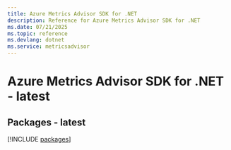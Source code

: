 ```yaml
---
title: Azure Metrics Advisor SDK for .NET
description: Reference for Azure Metrics Advisor SDK for .NET
ms.date: 07/21/2025
ms.topic: reference
ms.devlang: dotnet
ms.service: metricsadvisor
---
```

# Azure Metrics Advisor SDK for .NET - latest
## Packages - latest
[!INCLUDE [packages](metrics-advisor-index.md)]